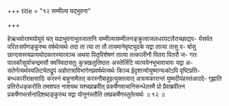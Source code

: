 +++
title = "१२ सम्मील्य यद्भुवना"

+++

हेऋभवोरश्मयोयूयं यत् यदाभुवनाभूतजातानि सम्मील्यसम्मीलनङ्क्रुत्वाजलधरपटलैराच्छाद्यप- र्यसर्पत परितःसर्पणङ्कुरुथ वर्षथेत्यर्थः तदा ता त्या ता तौ तायमानेवृष्ट्युदके यद्वा तात्या तासु व- र्षासु छान्दसस्त्यप्रत्ययोदकारस्यात्वञ्च अथवा पितृविशेषणं तात्या तत्कालीनौ पितरा पितरौ ज- गतः पालकौसूर्याचन्द्रमसौ क्वस्विदासतुः कुत्रखलुतिष्ठतः अस्तेर्लिटि व्यत्ययेनभूभावाभावः यद्वा अ- सतेर्गत्यर्थस्यलिट्येतद्रूपं अहोरात्राविभागेनप्रवर्षथेत्यर्थः किञ्च ईदृशान्वोयुष्मान्यःकोऽपि वृष्टिप्रति- बन्धकारीराक्षसादिः करस्नं बाहुनामैतत् करस्नौबाहूइत्युक्तत्वात् अत्रत्वकारान्तं युष्मदीयंहस्तंआददे- गृह्णाति प्रतिरोधङ्करोति तमशपत नाशयथ यश्चप्राब्रवीत् प्रकर्षेणवाचानिरून्धेतस्मै प्रो प्रैवाब्रवीतन प्रकर्षेणभर्त्सनादिशब्दङ्कुरुथ यद्वा योनूनंस्तौति तम्प्रकर्षेणस्तुतेत्यर्थः ॥ १२ ॥
